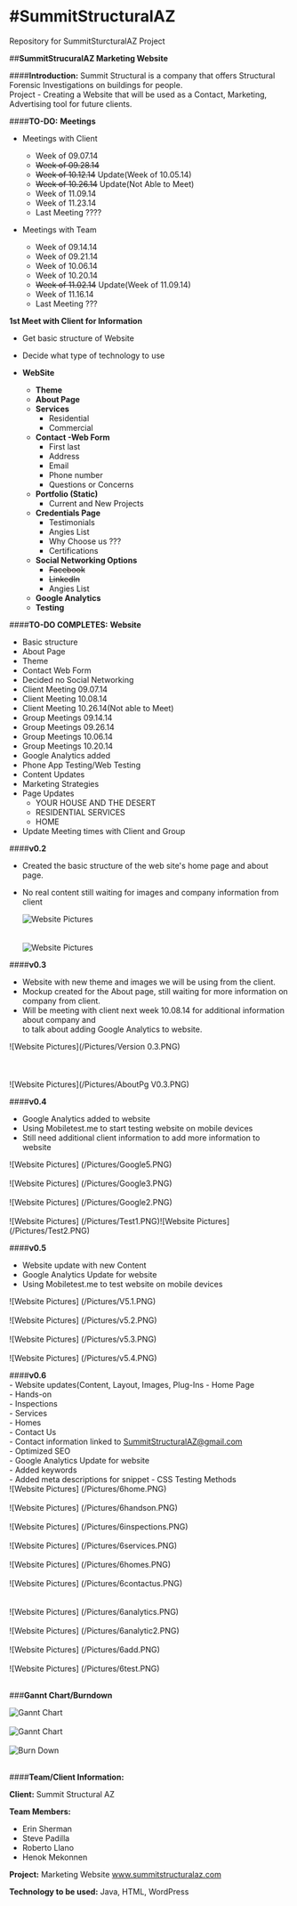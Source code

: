 #**SummitStructuralAZ**
===============
Repository for SummitSturcturalAZ Project

##**SummitStrucuralAZ Marketing Website**

####**Introduction:**
Summit Structural is a company that offers Structural Forensic Investigations on buildings for people.  
Project - Creating a Website that will be used as a Contact, Marketing, Advertising tool for future clients.

####**TO-DO:**
**Meetings**
  - Meetings with Client
     - Week of 09.07.14
	 - ~~Week of 09.28.14~~
	 - ~~Week of 10.12.14~~&nbsp;Update(Week of 10.05.14)
     - ~~Week of 10.26.14~~&nbsp;Update(Not Able to Meet)
     - Week of 11.09.14
     - Week of 11.23.14
     - Last Meeting ????
  
  - Meetings with Team
     - Week of 09.14.14
     - Week of 09.21.14
     - Week of 10.06.14
     - Week of 10.20.14
     - ~~Week of 11.02.14~~&nbsp;Update(Week of 11.09.14)
     - Week of 11.16.14
     - Last Meeting ???

**1st Meet with Client for Information**
  - Get basic structure of Website  
  - Decide what type of technology to use  
	
  - **WebSite**  
    - **Theme**  
    - **About Page**  
    - **Services**  
	  - Residential  
	  - Commercial  
    - **Contact -Web Form**  
	  - First last  
	  - Address  
	  - Email  
	  - Phone number  
	  - Questions or Concerns  
	- **Portfolio (Static)**  
	  - Current and New Projects  
	- **Credentials Page**  
	  - Testimonials  
	  - Angies List  
	  - Why Choose us ???  
	  - Certifications  
	- **Social Networking Options**  
	  - ~~Facebook~~  
	  - ~~LinkedIn~~
	  - Angies List  
	- **Google Analytics**  
	- **Testing**  

####**TO-DO COMPLETES:**
**Website**  
  - Basic structure  
  - About Page  
  - Theme
  - Contact Web Form
  - Decided no Social Networking  
  - Client Meeting 09.07.14
  - Client Meeting 10.08.14  
  - Client Meeting 10.26.14(Not able to Meet)
  - Group Meetings 09.14.14
  - Group Meetings 09.26.14
  - Group Meetings 10.06.14
  - Group Meetings 10.20.14
  - Google Analytics added
  - Phone App Testing/Web Testing
  - Content Updates
  - Marketing Strategies  
  - Page Updates  
	- YOUR HOUSE AND THE DESERT  
	- RESIDENTIAL SERVICES  
	- HOME  
  - Update Meeting times with Client and Group
  
####**v0.2**  
  - Created the basic structure of the web site's home page and about page.  
  - No real content still waiting for images and company information from client  
  
  
	![Website Pictures](/Pictures/Structural-Engineering.jpg)
	<br/>
	<br/>
	<br/>
	![Website Pictures](/Pictures/Third.png)  
	
####**v0.3**  
  - Website with new theme and images we will be using from the client.  
  - Mockup created for the About page, still waiting for more information on company from client.
  - Will be meeting with client next week 10.08.14 for additional information about company and  
    to talk about adding Google Analytics to website.  
	
![Website Pictures](/Pictures/Version 0.3.PNG)  
<br/>
<br/>
<br/>
![Website Pictures](/Pictures/AboutPg V0.3.PNG)  

####**v0.4**
  - Google Analytics added to website
  - Using Mobiletest.me to start testing website on mobile devices
  - Still need additional client information to add more information to website  
  
![Website Pictures] (/Pictures/Google5.PNG)   
<br/>
![Website Pictures] (/Pictures/Google3.PNG)  
<br/>
![Website Pictures] (/Pictures/Google2.PNG)  
<br/>
![Website Pictures] (/Pictures/Test1.PNG)![Website Pictures] (/Pictures/Test2.PNG)  


####**v0.5**  
  - Website update with new Content
  - Google Analytics Update for website  
  - Using Mobiletest.me to test website on mobile devices  
  
![Website Pictures] (/Pictures/V5.1.PNG)   
<br/>
![Website Pictures] (/Pictures/v5.2.PNG)  
<br/>
![Website Pictures] (/Pictures/v5.3.PNG)  
<br/>
![Website Pictures] (/Pictures/v5.4.PNG)  

####**v0.6**  
	- Website updates(Content, Layout, Images, Plug-Ins
	  - Home Page  
	  - Hands-on  
	  - Inspections  
	  - Services  
	  - Homes  
	  - Contact Us  
	    - Contact information linked to  SummitStructuralAZ@gmail.com  
	- Optimized SEO  
	  - Google Analytics Update for website  
	  - Added keywords  
	  - Added meta descriptions for snippet
	- CSS Testing Methods  
![Website Pictures] (/Pictures/6home.PNG)   
<br/>
![Website Pictures] (/Pictures/6handson.PNG)   
<br/>
![Website Pictures] (/Pictures/6inspections.PNG)   
<br/>
![Website Pictures] (/Pictures/6services.PNG)   
<br/>
![Website Pictures] (/Pictures/6homes.PNG)   
<br/>
![Website Pictures] (/Pictures/6contactus.PNG)   
<br/>
<br/>
![Website Pictures] (/Pictures/6analytics.PNG)   
<br/>
![Website Pictures] (/Pictures/6analytic2.PNG)   
<br/>
![Website Pictures] (/Pictures/6add.PNG)   
<br/>
![Website Pictures] (/Pictures/6test.PNG)   
<br/>


###**Gannt Chart/Burndown**  

![Gannt Chart](/Pictures/Gantv0.5.1.PNG)  
<br/>
![Gannt Chart](/Pictures/2Gantv0.5.1.PNG)  
<br/>
![Burn Down](/Pictures/BurnDown5.PNG)  
<br/>



####**Team/Client Information:**

**Client:** Summit Structural AZ

**Team Members:** 
  - Erin Sherman  
  - Steve Padilla  
  - Roberto Llano  
  - Henok Mekonnen  
  
				  
**Project:** Marketing Website www.summitstructuralaz.com  

**Technology to be used:** Java, HTML, WordPress
